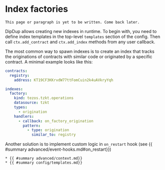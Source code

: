 # Index factories

```admonish warning title=""
This page or paragraph is yet to be written. Come back later.
```

DipDup allows creating new indexes in runtime. To begin with, you need to define index templates in the top-level `templates` section of the config. Then call `ctx.add_contract` and `ctx.add_index` methods from any user callback.

The most common way to spawn indexes is to create an index that tracks the originations of contracts with similar code or originated by a specific contract. A minimal example looks like this:

```yaml
contracts:
  registry:
    address: KT19CF3KKrvdW77ttFomCuin2k4uAVkryYqh

indexes:
  factory:
    kind: tezos.tzkt.operations
    datasource: tzkt
    types:
      - origination
    handlers:
      - callback: on_factory_origination
        pattern:
          - type: origination
            similar_to: registry
```

Another solution is to implement custom logic in `on_restart` hook (see {{ #summary advanced/event-hooks.md#on_restart}})

```admonish info title="See Also"
* {{ #summary advanced/context.md}}
* {{ #summary config/templates.md}}
```
